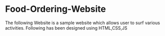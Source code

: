 # Food-Ordering-Website
The following Website is a sample website which allows user to surf various activities. Following has been designed using HTML,CSS,JS
